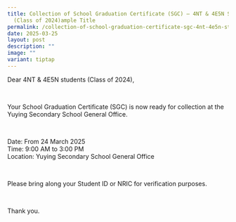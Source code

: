 ```yaml
---
title: Collection of School Graduation Certificate (SGC) – 4NT & 4E5N Students
  (Class of 2024)ample Title
permalink: /collection-of-school-graduation-certificate-sgc-4nt-4e5n-students-class-of-2024-ample-title/
date: 2025-03-25
layout: post
description: ""
image: ""
variant: tiptap
---
```

<p>Dear 4NT &amp; 4E5N students (Class of 2024),</p>
<p>&nbsp;</p>
<p>Your School Graduation Certificate (SGC) is now ready for collection at
the Yuying Secondary School General Office.</p>
<p>&nbsp;</p>
<p>Date: From 24 March 2025
<br>Time: 9:00 AM to 3:00 PM
<br>Location: Yuying Secondary School General Office</p>
<p>&nbsp;</p>
<p>Please bring along your Student ID or NRIC for verification purposes.</p>
<p>&nbsp;</p>
<p>Thank you.</p>